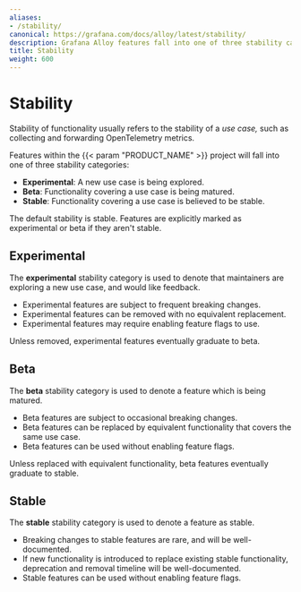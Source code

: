 ```yaml
---
aliases:
- /stability/
canonical: https://grafana.com/docs/alloy/latest/stability/
description: Grafana Alloy features fall into one of three stability categories, experimental, beta, or stable
title: Stability
weight: 600
---
```


# Stability

Stability of functionality usually refers to the stability of a _use case,_ such as collecting and forwarding OpenTelemetry metrics.

Features within the {{< param "PRODUCT_NAME" >}} project will fall into one of three stability categories:

* **Experimental**: A new use case is being explored.
* **Beta**: Functionality covering a use case is being matured.
* **Stable**: Functionality covering a use case is believed to be stable.

The default stability is stable.
Features are explicitly marked as experimental or beta if they aren't stable.

## Experimental

The **experimental** stability category is used to denote that maintainers are
exploring a new use case, and would like feedback.

* Experimental features are subject to frequent breaking changes.
* Experimental features can be removed with no equivalent replacement.
* Experimental features may require enabling feature flags to use.

Unless removed, experimental features eventually graduate to beta.

## Beta

The **beta** stability category is used to denote a feature which is being matured.

* Beta features are subject to occasional breaking changes.
* Beta features can be replaced by equivalent functionality that covers the same use case.
* Beta features can be used without enabling feature flags.

Unless replaced with equivalent functionality, beta features eventually graduate to stable.

## Stable

The **stable** stability category is used to denote a feature as stable.

* Breaking changes to stable features are rare, and will be well-documented.
* If new functionality is introduced to replace existing stable functionality, deprecation and removal timeline will be well-documented.
* Stable features can be used without enabling feature flags.
